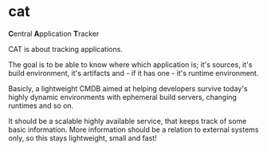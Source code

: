 # cat

**C**entral **A**pplication **T**racker

CAT is about tracking applications.

The goal is to be able to know where which application is; it's sources, it's build environment, it's artifacts and - if it has one - it's runtime environment.

Basicly, a lightweight CMDB aimed at helping developers survive today's highly dynamic environments with ephemeral build servers, changing runtimes and so on.

It should be a scalable highly available service, that keeps track of some basic information.
More information should be a relation to external systems only, so this stays lightweight, small and fast!
